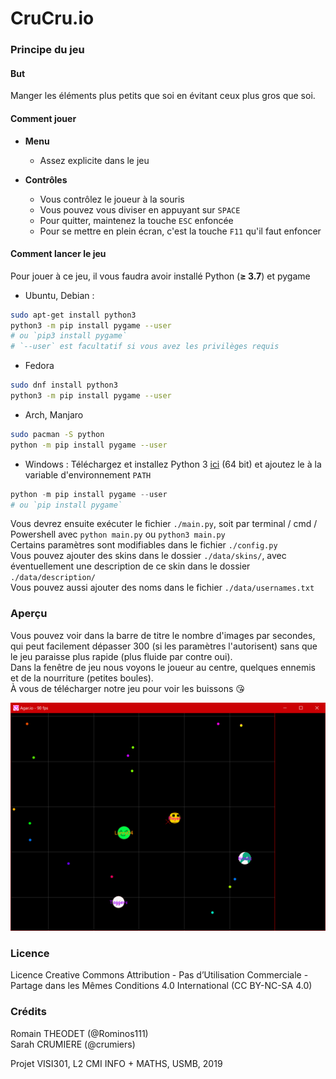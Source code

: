 # CruCru.io

### Principe du jeu

#### But

Manger les éléments plus petits que soi en évitant ceux plus gros que soi.

#### Comment jouer

* **Menu**
    * Assez explicite dans le jeu

* **Contrôles**
    * Vous contrôlez le joueur à la souris
    * Vous pouvez vous diviser en appuyant sur ```SPACE```
    * Pour quitter, maintenez la touche ```ESC``` enfoncée
    * Pour se mettre en plein écran, c'est la touche ```F11``` qu'il faut enfoncer

#### Comment lancer le jeu

Pour jouer à ce jeu, il vous faudra avoir installé Python (**≥ 3.7**) et pygame
* Ubuntu, Debian :
```Bash
sudo apt-get install python3
python3 -m pip install pygame --user
# ou `pip3 install pygame`
# `--user` est facultatif si vous avez les privilèges requis
```

* Fedora
```Bash
sudo dnf install python3
python3 -m pip install pygame --user
```

* Arch, Manjaro
```Bash
sudo pacman -S python
python -m pip install pygame --user
```

* Windows :
Téléchargez et installez Python 3 [ici](https://www.python.org/ftp/python/3.8.0/python-3.8.0-amd64.exe) (64 bit) et ajoutez le à la variable d'environnement ```PATH```
```Powershell
python -m pip install pygame --user
# ou `pip install pygame`
```

Vous devrez ensuite exécuter le fichier ```./main.py```, soit par terminal / cmd / Powershell avec ```python main.py``` ou ```python3 main.py``` <br />
Certains paramètres sont modifiables dans le fichier ```./config.py``` <br />
Vous pouvez ajouter des skins dans le dossier ```./data/skins/```, avec éventuellement une description de ce skin dans le dossier ```./data/description/```<br />
Vous pouvez aussi ajouter des noms dans le fichier ```./data/usernames.txt```

### Aperçu

Vous pouvez voir dans la barre de titre le nombre d'images par secondes, qui peut facilement dépasser 300 (si les paramètres l'autorisent) sans que le jeu paraisse plus rapide (plus fluide par contre oui). <br /> 
Dans la fenêtre de jeu nous voyons le joueur au centre, quelques ennemis et de la nourriture (petites boules). <br />
À vous de télécharger notre jeu pour voir les buissons :kissing_heart:

![Aperçu de l'image](data/preview.png)

### Licence

Licence Creative Commons Attribution - Pas d’Utilisation Commerciale - Partage dans les Mêmes Conditions 4.0 International (CC BY-NC-SA 4.0)

### Crédits

Romain THEODET (@Rominos111) <br />
Sarah CRUMIERE (@crumiers)

Projet VISI301, L2 CMI INFO + MATHS, USMB, 2019
